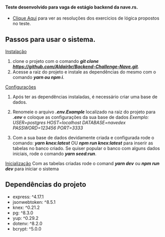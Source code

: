 #### Teste desenvolvido para vaga de estágio backend da nave.rs.

* [Clique Aqui](https://codesandbox.io/s/hjvbu) para ver as resoluções dos exercicios de lógica propostos no teste.

## Passos para usar o sistema.

[Instalação](#instalacao)
1. clone o projeto com o comando **_git clone https://github.com/Aldairbr/Backend-Challenge-Nave.git_**.
2. Acesse a raiz do projeto e instale as dependências do mesmo com o comando **_yarn ou npm i_**.

[Configurações](#Configurações)
1. Após ter as dependências instaladas, é necessário criar uma base de dados. 
2. Renomeie o arquivo **_.env.Example_** localizado na raiz do projeto para **_.env_** e coloque as configurações da sua base de dados
  _Exemplo:_ 
    _USER=postgres_
    _HOST=localhost_
    _DATABASE=navedex_
    _PASSWORD=123456_
    _PORT=3333_

3. Com a sua base de dados devidamente criada e configurada rode o comando: 
                      **_yarn knex:latest_** 
                               OU 
                      **_npm run knex:latest_** 
   para inserir as tabelas no banco criado.
   Se quiser popular o banco com alguns dados iniciais, rode o comando **_yarn seed:run_**.
   
[Inicialização](#Inicialização)
Com as tabelas criadas rode o comand **_yarn dev_** ou **_npm run dev_** para iniciar o sistema

## **Dependências do projeto**

   * express: ^4.17.1
   * jsonwebtoken: ^8.5.1
   * knex: ^0.21.2
   * pg: ^8.3.0
   * yup: ^0.29.2
   * dotenv: ^8.2.0
   * bcrypt: ^5.0.0

